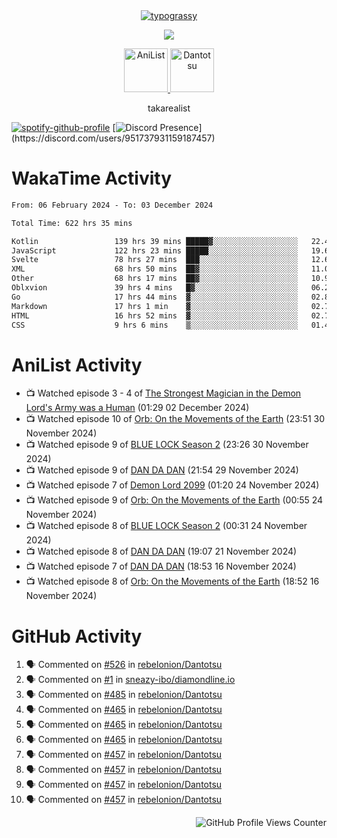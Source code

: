 <div align="center">
<a href="https://github.com/kawarimidoll/typograssy">
    <img alt="typograssy" src="https://typograssy.deno.dev/api?text=%E3%82%B8%E3%83%A7%E3%83%B3%E3%81%A7%E3%81%99%E3%80%82%E3%81%93%E3%82%93%E3%81%AB%E3%81%A1%E3%81%AF%20%20%5E%5E%20sup%20iam%20ibo%20--&&l0=none&l1=82d9d0&l2=027353&l3=038c4c&l4=01402e&bg=none&frame=none&speed=100&comment=">
</a>
</div>
<p align="center">
  <a href="https://skillicons.dev">
    <img src="https://skillicons.dev/icons?i=kotlin,figma,obsidian,androidstudio,vscode,css,html" />
  </a>
</p>

<p align="center">
    <a href="https://anilist.co/user/takarealist112/">
      <img src="https://i.imgur.com/LDvh7Lg.gif" alt="AniList" style="width: 70px; height: auto;">
    </a>
    <a href="https://discord.gg/4HPZ5nAWwM/">
      <img src="https://i.imgur.com/5o3Y9Jb.gif" alt="Dantotsu" style="width: 70px; height: auto;">
    </a>
</p>

<p align="center">
takarealist
</p>

[![spotify-github-profile](https://spotify-github-profile.vercel.app/api/view?uid=216np2gahwfhcjozqmzomew7i&cover_image=true&theme=novatorem&show_offline=true&background_color=121212&interchange=false&bar_color=53b14f&bar_color_cover=true)](https://spotify-github-profile.vercel.app/api/view?uid=216np2gahwfhcjozqmzomew7i&redirect=true)
[![Discord Presence](https://lanyard-profile-readme.vercel.app/api/951737931159187457?theme=dark&bg=Oe1116&animated=false&hideDiscrim=true&borderRadius=30px&idleMessage=currently%20offline...)](https://discord.com/users/951737931159187457)

# WakaTime Activity

<!--START_SECTION:waka-->

```txt
From: 06 February 2024 - To: 03 December 2024

Total Time: 622 hrs 35 mins

Kotlin                 139 hrs 39 mins █████▓░░░░░░░░░░░░░░░░░░░   22.43 %
JavaScript             122 hrs 23 mins █████░░░░░░░░░░░░░░░░░░░░   19.66 %
Svelte                 78 hrs 27 mins  ███░░░░░░░░░░░░░░░░░░░░░░   12.60 %
XML                    68 hrs 50 mins  ██▓░░░░░░░░░░░░░░░░░░░░░░   11.06 %
Other                  68 hrs 17 mins  ██▓░░░░░░░░░░░░░░░░░░░░░░   10.97 %
Oblxvion               39 hrs 4 mins   █▓░░░░░░░░░░░░░░░░░░░░░░░   06.28 %
Go                     17 hrs 44 mins  ▓░░░░░░░░░░░░░░░░░░░░░░░░   02.85 %
Markdown               17 hrs 1 min    ▓░░░░░░░░░░░░░░░░░░░░░░░░   02.74 %
HTML                   16 hrs 52 mins  ▓░░░░░░░░░░░░░░░░░░░░░░░░   02.71 %
CSS                    9 hrs 6 mins    ▒░░░░░░░░░░░░░░░░░░░░░░░░   01.46 %
```

<!--END_SECTION:waka-->

# AniList Activity

<!-- ANILIST_ACTIVITY:start -->

-   📺 Watched episode 3 - 4 of [The Strongest Magician in the Demon Lord's Army was a Human](https://anilist.co/anime/173584) (01:29 02 December 2024)
-   📺 Watched episode 10 of [Orb: On the Movements of the Earth](https://anilist.co/anime/151514) (23:51 30 November 2024)
-   📺 Watched episode 9 of [BLUE LOCK Season 2](https://anilist.co/anime/163146) (23:26 30 November 2024)
-   📺 Watched episode 9 of [DAN DA DAN](https://anilist.co/anime/171018) (21:54 29 November 2024)
-   📺 Watched episode 7 of [Demon Lord 2099](https://anilist.co/anime/163135) (01:20 24 November 2024)
-   📺 Watched episode 9 of [Orb: On the Movements of the Earth](https://anilist.co/anime/151514) (00:55 24 November 2024)
-   📺 Watched episode 8 of [BLUE LOCK Season 2](https://anilist.co/anime/163146) (00:31 24 November 2024)
-   📺 Watched episode 8 of [DAN DA DAN](https://anilist.co/anime/171018) (19:07 21 November 2024)
-   📺 Watched episode 7 of [DAN DA DAN](https://anilist.co/anime/171018) (18:53 16 November 2024)
-   📺 Watched episode 8 of [Orb: On the Movements of the Earth](https://anilist.co/anime/151514) (18:52 16 November 2024)

<!-- ANILIST_ACTIVITY:end -->

# GitHub Activity

<!--START_SECTION:activity-->

1. 🗣 Commented on [#526](https://github.com/rebelonion/Dantotsu/pull/526#issuecomment-2481012390) in [rebelonion/Dantotsu](https://github.com/rebelonion/Dantotsu)
2. 🗣 Commented on [#1](https://github.com/sneazy-ibo/diamondline.io/issues/1#issuecomment-2411269955) in [sneazy-ibo/diamondline.io](https://github.com/sneazy-ibo/diamondline.io)
3. 🗣 Commented on [#485](https://github.com/rebelonion/Dantotsu/issues/485#issuecomment-2374839206) in [rebelonion/Dantotsu](https://github.com/rebelonion/Dantotsu)
4. 🗣 Commented on [#465](https://github.com/rebelonion/Dantotsu/issues/465#issuecomment-2257555066) in [rebelonion/Dantotsu](https://github.com/rebelonion/Dantotsu)
5. 🗣 Commented on [#465](https://github.com/rebelonion/Dantotsu/issues/465#issuecomment-2257389149) in [rebelonion/Dantotsu](https://github.com/rebelonion/Dantotsu)
6. 🗣 Commented on [#465](https://github.com/rebelonion/Dantotsu/issues/465#issuecomment-2257388359) in [rebelonion/Dantotsu](https://github.com/rebelonion/Dantotsu)
7. 🗣 Commented on [#457](https://github.com/rebelonion/Dantotsu/issues/457#issuecomment-2256121324) in [rebelonion/Dantotsu](https://github.com/rebelonion/Dantotsu)
8. 🗣 Commented on [#457](https://github.com/rebelonion/Dantotsu/issues/457#issuecomment-2256120426) in [rebelonion/Dantotsu](https://github.com/rebelonion/Dantotsu)
9. 🗣 Commented on [#457](https://github.com/rebelonion/Dantotsu/issues/457#issuecomment-2256119951) in [rebelonion/Dantotsu](https://github.com/rebelonion/Dantotsu)
10. 🗣 Commented on [#457](https://github.com/rebelonion/Dantotsu/issues/457#issuecomment-2256116300) in [rebelonion/Dantotsu](https://github.com/rebelonion/Dantotsu)
<!--END_SECTION:activity-->

<div align="right">
    <img src="https://komarev.com/ghpvc/?username=sneazy-ibo&color=ff6e00&label=Counter&abbreviated=true" alt="GitHub Profile Views Counter">
</div>
